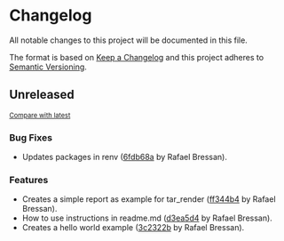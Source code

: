 # Changelog
All notable changes to this project will be documented in this file.

The format is based on [Keep a Changelog](http://keepachangelog.com/en/1.0.0/)
and this project adheres to [Semantic Versioning](http://semver.org/spec/v2.0.0.html).

## Unreleased

<small>[Compare with latest](https://github.com/rfbressan/my_project/compare/25e2bd399dfe6bab765ca00bdd7f96f024bce7eb...HEAD)</small>

### Bug Fixes
- Updates packages in renv ([6fdb68a](https://github.com/rfbressan/my_project/commit/6fdb68ae1da212533db40ae824f17ef138967ae6) by Rafael Bressan).

### Features
- Creates a simple report as example for tar_render ([ff344b4](https://github.com/rfbressan/my_project/commit/ff344b4b87758138304db6ee0335ddbfbebad1f8) by Rafael Bressan).
- How to use instructions in readme.md ([d3ea5d4](https://github.com/rfbressan/my_project/commit/d3ea5d4f7d72dc8e2b3b352e3fe7ee3ded533c73) by Rafael Bressan).
- Creates a hello world example ([3c2322b](https://github.com/rfbressan/my_project/commit/3c2322b38c09102e9174ca3cb316fd54008bed41) by Rafael Bressan).


